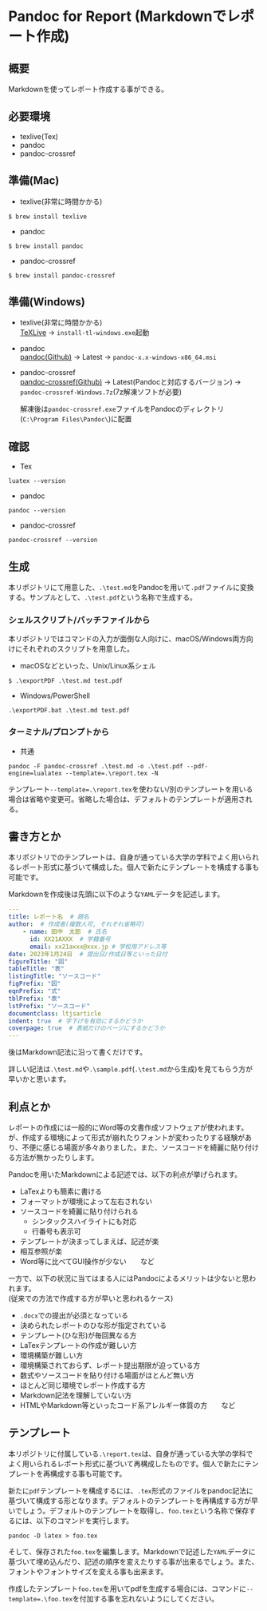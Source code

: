 # Pandoc for Report (Markdownでレポート作成)
## 概要
Markdownを使ってレポート作成する事ができる。

## 必要環境
- texlive(Tex)
- pandoc
- pandoc-crossref

## 準備(Mac)
- texlive(非常に時間かかる)
```shell
$ brew install texlive
```

- pandoc
```shell
$ brew install pandoc
```

- pandoc-crossref
```shell
$ brew install pandoc-crossref
```

## 準備(Windows)
- texlive(非常に時間かかる)<br>
[TeXLive](https://www.tug.org/texlive/acquire-netinstall.html) -> `install-tl-windows.exe`起動

- pandoc<br>
[pandoc(Github)](https://github.com/jgm/pandoc/releases/) -> Latest -> `pandoc-x.x-windows-x86_64.msi`

- pandoc-crossref<br>
[pandoc-crossref(Github)](https://github.com/lierdakil/pandoc-crossref/releases) -> Latest(Pandocと対応するバージョン) -> `pandoc-crossref-Windows.7z`(7z解凍ソフトが必要)<br>

    解凍後は`pandoc-crossref.exe`ファイルをPandocのディレクトリ(`C:\Program Files\Pandoc\`)に配置

## 確認
- Tex
```
luatex --version
```

- pandoc
```
pandoc --version
```

- pandoc-crossref
```
pandoc-crossref --version
```

## 生成
本リポジトリにて用意した、`.\test.md`をPandocを用いて`.pdf`ファイルに変換する。サンプルとして、`.\test.pdf`という名称で生成する。

### シェルスクリプト/バッチファイルから
本リポジトリではコマンドの入力が面倒な人向けに、macOS/Windows両方向けにそれぞれのスクリプトを用意した。
- macOSなどといった、Unix/Linux系シェル
```shell
$ .\exportPDF .\test.md test.pdf
```

- Windows/PowerShell
```prompt
.\exportPDF.bat .\test.md test.pdf
```

### ターミナル/プロンプトから
- 共通
```shell
pandoc -F pandoc-crossref .\test.md -o .\test.pdf --pdf-engine=lualatex --template=.\report.tex -N
```
テンプレート`--template=.\report.tex`を使わない/別のテンプレートを用いる場合は省略や変更可。省略した場合は、デフォルトのテンプレートが適用される。

## 書き方とか
本リポジトリでのテンプレートは、自身が通っている大学の学科でよく用いられるレポート形式に基づいて構成した。個人で新たにテンプレートを構成する事も可能です。


Markdownを作成後は先頭に以下のような`YAML`データを記述します。
```yaml
---
title: レポート名  # 題名
author:  # 作成者(複数人可, それぞれ省略可)
    - name: 田中　太郎  # 氏名
      id: XX21AXXX  # 学籍番号
      email: xx21axxx@xxx.jp # 学校用アドレス等
date: 2023年1月24日  # 提出日/作成日等といった日付
figureTitle: "図"
tableTitle: "表"
listingTitle: "ソースコード"
figPrefix: "図"
eqnPrefix: "式"
tblPrefix: "表"
lstPrefix: "ソースコード"
documentclass: ltjsarticle
indent: true  # 字下げを有効にするかどうか
coverpage: true  # 表紙だけのページにするかどうか
---
```
後はMarkdown記法に沿って書くだけです。

詳しい記法は`.\test.md`や`.\sample.pdf`(`.\test.md`から生成)を見てもらう方が早いかと思います。

## 利点とか
レポートの作成には一般的にWord等の文書作成ソフトウェアが使われます。が、作成する環境によって形式が崩れたりフォントが変わったりする経験があり、不便に感じる場面が多々ありました。また、ソースコードを綺麗に貼り付ける方法が無かったりします。

Pandocを用いたMarkdownによる記述では、以下の利点が挙げられます。
- LaTexよりも簡素に書ける
- フォーマットが環境によって左右されない
- ソースコードを綺麗に貼り付けられる
    - シンタックスハイライトにも対応
    - 行番号も表示可
- テンプレートが決まってしまえば、記述が楽
- 相互参照が楽
- Word等に比べてGUI操作が少ない　　など

一方で、以下の状況に当てはまる人にはPandocによるメリットは少ないと思われます。<br>
(従来での方法で作成する方が早いと思われるケース)
- `.docx`での提出が必須となっている
- 決められたレポートのひな形が指定されている
- テンプレート(ひな形)が毎回異なる方
- LaTexテンプレートの作成が難しい方
- 環境構築が難しい方
- 環境構築されておらず、レポート提出期限が迫っている方
- 数式やソースコードを貼り付ける場面がほとんど無い方
- ほとんど同じ環境でレポート作成する方
- Markdown記法を理解していない方
- HTMLやMarkdown等といったコード系アレルギー体質の方　　など


## テンプレート
本リポジトリに付属している`.\report.tex`は、自身が通っている大学の学科でよく用いられるレポート形式に基づいて再構成したものです。個人で新たにテンプレートを再構成する事も可能です。

新たに`pdf`テンプレートを構成するには、`.tex`形式のファイルをpandoc記法に基づいて構成する形となります。デフォルトのテンプレートを再構成する方が早いでしょう。デフォルトのテンプレートを取得し、`foo.tex`という名称で保存するには、以下のコマンドを実行します。
```shell
pandoc -D latex > foo.tex
```

そして、保存された`foo.tex`を編集します。Markdownで記述した`YAML`データに基づいて埋め込んだり、記述の順序を変えたりする事が出来るでしょう。また、フォントやフォントサイズを変える事も出来ます。

作成したテンプレート`foo.tex`を用いてpdfを生成する場合には、コマンドに`--template=.\foo.tex`を付加する事を忘れないようにしてください。